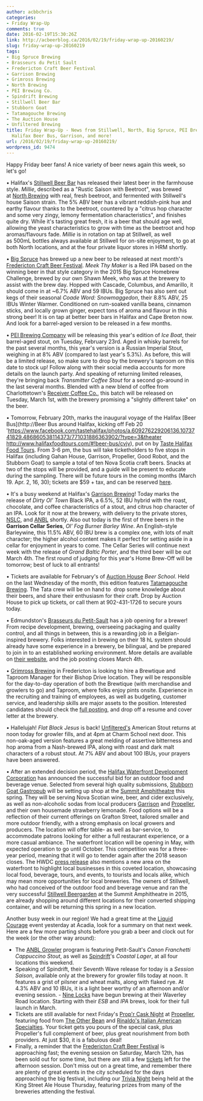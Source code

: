```yaml
---
author: acbbchris
categories:
- Friday Wrap-Up
comments: true
date: 2016-02-19T15:30:26Z
link: http://acbeerblog.ca/2016/02/19/friday-wrap-up-20160219/
slug: friday-wrap-up-20160219
tags:
- Big Spruce Brewing
- Brasseurs du Petit Sault
- Fredericton Craft Beer Festival
- Garrison Brewing
- Grimross Brewing
- North Brewing
- PEI Brewing Co.
- Spindrift Brewing
- Stillwell Beer Bar
- Stubborn Goat
- Tatamagouche Brewing
- The Auction House
- Unfiltered Brewing
title: Friday Wrap-Up - News from Stillwell, North, Big Spruce, PEI Brewing, Taste
  Halifax Beer Bus, Garrison, and more!
url: /2016/02/19/friday-wrap-up-20160219/
wordpress_id: 9474
---
```


Happy Friday beer fans! A nice variety of beer news again this week, so let's go!

• Halifax's [Stillwell Beer Bar](http://www.barstillwell.com/) has released their latest beer in the farmhouse style. _Millie_, described as a "Rustic Saison with Beetroot", was brewed at [North Brewing](http://www.northbrewing.ca/) with real, fresh beetroot, and fermented with Stillwell's house Saison strain. The 5% ABV beer has a vibrant reddish-pink hue and earthy flavour thanks to the beetroot, countered by a "citrus hop character and some very zingy, lemony fermentation characteristics", and finishes quite dry. While it's tasting great fresh, it is a beer that should age well, allowing the yeast characteristics to grow with time as the beetroot and hop aromas/flavours fade. _Millie_ is in rotation on tap at Stillwell, as well as 500mL bottles always available at Stillwell for on-site enjoyment, to go at both North locations, and at the four private liquor stores in HRM shortly.

• [Big Spruce](http://www.bigspruce.ca/) has brewed up a new beer to be released at next month's [Fredericton Craft Beer Festival](http://www.frederictoncraftbeerfestival.com/). _Meek Thy Maker_ is a Red IPA based on the winning beer in that style category in the 2015 Big Spruce Homebrew Challenge, brewed by our own Shawn Meek, who was at the brewery to assist with the brew day. Hopped with Cascade, Columbus, and Amarillo, it should come in at ~6.7% ABV and 59 IBUs. Big Spruce has also sent out kegs of their seasonal _Coade Word: Snowmaggedon_, their 8.8% ABV, 25 IBUs Winter Warmer. Conditioned on rum-soaked vanilla beans, cinnamon sticks, and locally grown ginger, expect tons of aroma and flavour in this strong beer! It is on tap at better beer bars in Halifax and Cape Breton now. And look for a barrel-aged version to be released in a few months.

• [PEI Brewing Company](http://peibrewingcompany.com/) will be releasing this year's edition of _Ice Boat_, their barrel-aged stout, on Tuesday, February 23rd. Aged in whisky barrels for the past several months, this year's version is a Russian Imperial Stout, weighing in at 8% ABV (compared to last year's 5.3%). As before, this will be a limited release, so make sure to drop by the brewery's taproom on this date to stock up! Follow along with their social media accounts for more details on the launch party. And speaking of returning limited releases, they're bringing back _Transmitter_ _Coffee Stout_ for a second go-around in the last several months. Blended with a new blend of coffee from Charlottetown's [Receiver Coffee Co.](https://www.facebook.com/receivercoffeeco/), this batch will be released on Tuesday, March 1st, with the brewery promising a "slightly different take" on the beer.

• Tomorrow, February 20th, marks the inaugural voyage of the Halifax [Beer Bus](http://Beer Bus around Halifax, kicking off Feb 20 'https://www.facebook.com/tastehalifax/photos/a.609276229206136.1073741829.486860538114373/771031886363902/?type=3&theater http://www.halifaxfoodtours.com/#!beer-bus/cvjv), put on by [Taste Halifax Food Tours](http://www.halifaxfoodtours.com/). From 3-6 pm, the bus will take ticketholders to five stops in Halifax (including Gahan House, Garrison, Propeller, Good Robot, and the Stubborn Goat) to sample a total of ten Nova Scotia craft beers. Snacks at two of the stops will be provided, and a guide will be present to educate during the sampling. There will be future tours in the coming months (March 19. Apr. 2, 16, 30); tickets are $59 + tax, and can be reserved [here](http://www.halifaxfoodtours.com/#!reservations/c1i4z).

• It's a busy weekend at Halifax's [Garrison Brewing](http://www.garrisonbrewing.com/)! Today marks the release of _Dirty Ol’ Town_ Black IPA, a 6.5%, 52 IBU hybrid with the roast, chocolate, and coffee characteristics of a stout, and citrus hop character of an IPA. Look for it now at the brewery, with delivery to the private stores, [NSLC](http://www.mynslc.com/Products/PID-1020141), and [ANBL](http://www.nbliquor.com/Home/Products?OrderAscending=true&Take=25&Skip=0&Search=Garrison) shortly. Also out today is the first of three beers in the **Garrison Cellar Series**, _Ol’ Fog Burner Barley Wine_. An English-style Barleywine, this 11.5% ABV, 60 IBU brew is a complex one, with lots of malt character; the higher alcohol content makes it perfect for setting aside in a cellar for enjoyment in years to come. The Cellar Series will continue next week with the release of _Grand Baltic Porter_, and the third beer will be out March 4th. The first round of judging for this year's Home Brew-Off will be tomorrow; best of luck to all entrants!

• Tickets are available for February's of [Auction House](http://auctionhousehalifax.com/) _Beer School_. Held on the last Wednesday of the month, this edition features [Tatamagouche Brewing](http://tatabrew.com/). The Tata crew will be on hand to  drop some knowledge about their beers, and share their enthusiasm for their craft. Drop by Auction House to pick up tickets, or call them at 902-431-1726 to secure yours today.

• Edmundston's [Brasseurs du Petit-Sault](http://petitsault.com/en/) has a job opening for a brewer! From recipe development, brewing, overseeing packaging and quality control, and all things in between, this is a rewarding job in a Belgian-inspired brewery. Folks interested in brewing on their 18 hL system should already have some experience in a brewery, be bilingual, and be prepared to join in to an established working environment. More details are available on [their website](http://petitsault.com/en/actualites/42-brewer-job-offer), and the job posting closes March 4th.

• [Grimross Brewing](http://grimross.com/) in Fredericton is looking to hire a Brewtique and Taproom Manager for their Bishop Drive location. They will be responsible for the day-to-day operation of both the Brewtique (with merchandise and growlers to go) and Taproom, where folks enjoy pints onsite. Experience in the recruiting and training of employees, as well as budgeting, customer service, and leadership skills are major assets to the position. Interested candidates should check the [full posting](http://grimross.com/jobs/), and drop off a resume and cover letter at the brewery.

• Hallelujah! _Flat Black Jesus_ is back! [Unfiltered's](http://unfuckingfiltered.com/) American Stout returns at noon today for growler fills, and at 4pm at Charm School next door. This non-oak-aged version features a great melding of assertive bitterness and hop aroma from a Nash-brewed IPA, along with roast and dark malt characters of a robust stout. At 7% ABV and about 100 IBUs, your prayers have been answered.

• After an extended decision period, the [Halifax Waterfront Development Corporation](http://my-waterfront.ca/) has announced the successful bid for an outdoor food and beverage venue. Selected from several high quality submissions, [Stubborn Goat Gastropub](http://www.stubborngoat.ca/) will be setting up shop at the [Summit Amphitheatre](https://www.google.ca/maps/place/44%C2%B038'47.9%22N+63%C2%B034'10.0%22W/@44.646649,-63.5699932,160m/data=!3m2!1e3!4b1!4m2!3m1!1s0x0:0x0?hl=en) this spring. They will be serving Nova Scotian wine, beer, and cider exclusively, as well as non-alcoholic sodas from local producers [Garrison](http://www.garrisonbrewing.com/) and [Propeller](http://www.drinkpropeller.ca/), and their own housemade strawberry lemonade. Food options will be a reflection of their current offerings on Grafton Street, tailored smaller and more outdoor friendly, with a strong emphasis on local growers and producers. The location will offer table- as well as bar-service, to accommodate patrons looking for either a full restaurant experience, or a more casual ambiance. The waterfront location will be opening in May, with expected operation to go until October. This competition was for a three-year period, meaning that it will go to tender again after the 2018 season closes. The HWDC [press release](http://my-waterfront.ca/wp/wp-content/uploads/2016/02/WDRelease-SummitVendor-02-16.pdf) also mentions a new area on the waterfront to highlight local businesses in this coveted location, showcasing local food, beverage, tours, and events, to tourists and locals alike, which may mean more opportunities for local breweries. The owners of Stillwell, who had conceived of the outdoor food and beverage venue and ran the very successful [Stillwell Beergarden](http://www.barstillwell.com/beergarden) at the Summit Amphitheatre in 2015, are already shopping around different locations for their converted shipping container, and will be returning this spring in a new location.

Another busy week in our region! We had a great time at the [Liquid Courage](https://eventreg.acadiau.ca/events/rgs-liquid-courage-201602/) event yesterday at Acadia, look for a summary on that next week. Here are a few more parting shots before you grab a beer and clock out for the week (or the other way around):

- The [ANBL Growler](http://www.nbliquor.com/documents/growler.pdf) program is featuring Petit-Sault's _Canon Franchetti Cappuccino Stout_, as well as [Spindrift](http://spindriftbrewing.com/)'s _Coastal Lager_, at all four locations this weekend.
- Speaking of Spindrift, their Seventh Wave release for today is a _Session Saison_, available only at the brewery for growler fills today at noon. It features a grist of pilsner and wheat malts, along with flaked rye. At 4.3% ABV and 10 IBUs, it is a light beer worthy of an afternoon and/or evening session.
- [Nine Locks](http://www.ninelocksbrewing.ca) have begun brewing at their Waverley Road location. Starting with their _ESB_ and _IPA_ brews, look for their full launch in March.
- Tickets are still available for next Friday's [Prop'r Cask Night](https://www.eventbrite.ca/e/propr-cask-night-ft-the-other-bean-rinaldos-italian-american-specialties-tickets-21134281204) at [Propeller](http://www.drinkpropeller.ca/), featuring food from [The Other Bean](https://www.facebook.com/theotherbeancafe/) and [Rinaldo's Italian American Specialties](https://www.facebook.com/RinaldosHfx/). Your ticket gets you pours of the special cask, plus Propeller's full complement of beer, plus great nourishment from both providers. At just $30, it is a fabulous deal!
- Finally, a reminder that the [Fredericton Craft Beer Festival](http://www.frederictoncraftbeerfestival.com/) is approaching fast; the evening session on Saturday, March 12th, has been sold out for some time, but there are still a few [tickets](http://www.eventbrite.ca/e/fredericton-craft-beer-festival-2016-tickets-16266068248?aff=web) left for the afternoon session. Don't miss out on a great time, and remember there are plenty of great events in the city scheduled for the days approaching the big festival, including our [Trivia Night](https://www.facebook.com/events/172527969787715/) being held at the King Street Ale House Thursday, featuring prizes from many of the breweries attending the festival.
